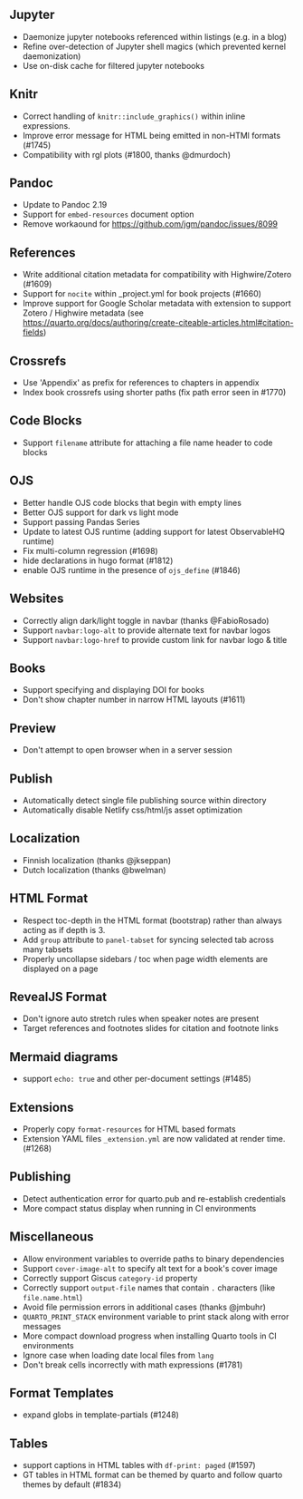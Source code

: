 ## Jupyter

- Daemonize jupyter notebooks referenced within listings (e.g. in a blog)
- Refine over-detection of Jupyter shell magics (which prevented kernel daemonization)
- Use on-disk cache for filtered jupyter notebooks

## Knitr

- Correct handling of `knitr::include_graphics()` within inline expressions.
- Improve error message for HTML being emitted in non-HTMl formats (#1745)
- Compatibility with rgl plots (#1800, thanks @dmurdoch)

## Pandoc

- Update to Pandoc 2.19
- Support for `embed-resources` document option
- Remove workaound for https://github.com/jgm/pandoc/issues/8099

## References

- Write additional citation metadata for compatibility with Highwire/Zotero (#1609)
- Support for `nocite` within \_project.yml for book projects (#1660)
- Improve support for Google Scholar metadata with extension to support Zotero / Highwire metadata (see https://quarto.org/docs/authoring/create-citeable-articles.html#citation-fields)

## Crossrefs

- Use 'Appendix' as prefix for references to chapters in appendix
- Index book crossrefs using shorter paths (fix path error seen in #1770)

## Code Blocks

- Support `filename` attribute for attaching a file name header to code blocks

## OJS

- Better handle OJS code blocks that begin with empty lines
- Better OJS support for dark vs light mode
- Support passing Pandas Series
- Update to latest OJS runtime (adding support for latest ObservableHQ runtime)
- Fix multi-column regression (#1698)
- hide declarations in hugo format (#1812)
- enable OJS runtime in the presence of `ojs_define` (#1846)

## Websites

- Correctly align dark/light toggle in navbar (thanks @FabioRosado)
- Support `navbar:logo-alt` to provide alternate text for navbar logos
- Support `navbar:logo-href` to provide custom link for navbar logo & title

## Books

- Support specifying and displaying DOI for books
- Don't show chapter number in narrow HTML layouts (#1611)

## Preview

- Don't attempt to open browser when in a server session

## Publish

- Automatically detect single file publishing source within directory
- Automatically disable Netlify css/html/js asset optimization

## Localization

- Finnish localization (thanks @jkseppan)
- Dutch localization (thanks @bwelman)

## HTML Format

- Respect toc-depth in the HTML format (bootstrap) rather than always acting as if depth is 3.
- Add `group` attribute to `panel-tabset` for syncing selected tab across many tabsets
- Properly uncollapse sidebars / toc when page width elements are displayed on a page

## RevealJS Format

- Don't ignore auto stretch rules when speaker notes are present
- Target references and footnotes slides for citation and footnote links

## Mermaid diagrams

- support `echo: true` and other per-document settings (#1485)

## Extensions

- Properly copy `format-resources` for HTML based formats
- Extension YAML files `_extension.yml` are now validated at render time. (#1268)

## Publishing

- Detect authentication error for quarto.pub and re-establish credentials
- More compact status display when running in CI environments

## Miscellaneous

- Allow environment variables to override paths to binary dependencies
- Support `cover-image-alt` to specify alt text for a book's cover image
- Correctly support Giscus `category-id` property
- Correctly support `output-file` names that contain `.` characters (like `file.name.html`)
- Avoid file permission errors in additional cases (thanks @jmbuhr)
- `QUARTO_PRINT_STACK` environment variable to print stack along with error messages
- More compact download progress when installing Quarto tools in CI environments
- Ignore case when loading date local files from `lang`
- Don't break cells incorrectly with math expressions (#1781)

## Format Templates

- expand globs in template-partials (#1248)

## Tables

- support captions in HTML tables with `df-print: paged` (#1597)
- GT tables in HTML format can be themed by quarto and follow quarto themes by default (#1834)
